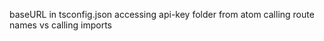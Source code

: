 baseURL in tsconfig.json
accessing api-key folder from atom
calling route names vs calling imports 
